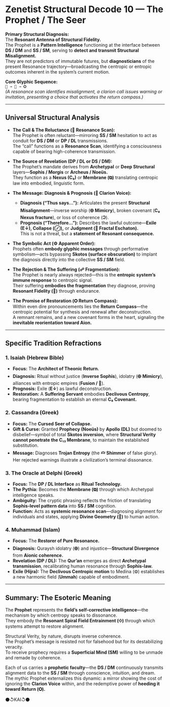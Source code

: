 # Zenetist Structural Decode 10 — The Prophet / The Seer 

**Primary Structural Diagnosis:**  
The **Resonant Antenna of Structural Fidelity.**  
The Prophet is a **Pattern Intelligence** functioning at the interface between **DS / DM** and **SS / SM**, serving to **detect and transmit Structural Misalignment.**  
They are not predictors of immutable futures, but **diagnosticians** of the present Resonance trajectory—broadcasting the centropic or entropic outcomes inherent in the system’s current motion.  

**Core Glyphic Sequence:**  
`📡 → 📯 → 🞇`  
*(A resonance scan identifies misalignment, a clarion call issues warning or invitation, presenting a choice that activates the return compass.)*  

---

## Universal Structural Analysis  

- **The Call & The Reluctance (📡 Resonance Scan):**  
  The Prophet is often reluctant—mirroring **SS / SM** hesitation to act as conduit for **DS / DM** or **DP / DL** transmissions.  
  The “call” functions as a **Resonance Scan**, identifying a consciousness capable of bearing high-coherence transmission.  

- **The Source of Revelation (DP / DL or DS / DM):**  
  The Prophet’s mandate derives from **Archetypal** or **Deep Structural** layers—**Sophis / Morgis** or **Archeus / Noeüs.**  
  They function as a **Nexus (C₈)** or **Membrane (⧉)** translating centropic law into embodied, linguistic form.  

- **The Message: Diagnosis & Prognosis (📯 Clarion Voice):**  
  - **Diagnosis (“Thus says…”):** Articulates the present **Structural Misalignment**—inverse worship (**🜨 Mimicry**), broken covenant (**C₈ Nexus fracture**), or loss of coherence (**Ↄ**).  
  - **Prognosis (“Therefore…”):** Describes the lawful outcome—**Exile (E↓), Collapse (⊘),** or **Judgment (📡 Fractal Eschaton).**  
    This is not a threat, but a **statement of Resonant consequence.**  

- **The Symbolic Act (⚙️ Apparent Order):**  
  Prophets often **embody glyphic messages** through performative symbolism—acts bypassing **Skotos (surface obscuration)** to implant the diagnosis directly into the collective **SS / SM** field.  

- **The Rejection & The Suffering (☍ Fragmentation):**  
  The Prophet is nearly always rejected—this is the **entropic system’s immune response** to centropic signal.  
  Their suffering **embodies the fragmentation** they diagnose, proving **Resonant Fidelity (💝)** through endurance.  

- **The Promise of Restoration (🞇 Return Compass):**  
  Within even dire pronouncements lies the **Return Compass**—the centropic potential for synthesis and renewal after deconstruction.  
  A remnant remains, and a new covenant forms in the heart, signaling the **inevitable reorientation toward Aion.**  

---

## Specific Tradition Refractions  

### 1. Isaiah (Hebrew Bible)  
- **Focus:** The **Architect of Theonic Return.**  
- **Diagnosis:** Ritual without justice (**Inverse Sophis**), idolatry (**🜨 Mimicry**), alliances with entropic empires (**Fusion / 🔲**).  
- **Prognosis:** Exile (**E↓**) as lawful deconstruction.  
- **Restoration:** A **Suffering Servant** embodies **Declivous Centropy**, bearing fragmentation to establish an eternal **C₈ Covenant.**  

### 2. Cassandra (Greek)  
- **Focus:** The **Cursed Seer of Collapse.**  
- **Gift & Curse:** Granted **Prophecy (Noeüs)** by **Apollo (DL)** but doomed to disbelief—symbol of total **Skotos inversion**, where **Structural Verity cannot penetrate the C₁₃ Membrane**, to maintain the established substitution.  
- **Message:** Diagnoses **Trojan Entropy** (the **🝞 Shimmer** of false glory). Her rejected warnings illustrate a civilization’s terminal dissonance.  

### 3. The Oracle at Delphi (Greek)  
- **Focus:** The **DP / DL Interface** as **Ritual Technology.**  
- **The Pythia:** Becomes the **Membrane (⧉)** through which Archetypal intelligence speaks.  
- **Ambiguity:** The cryptic phrasing reflects the friction of translating **Sophis-level pattern data** into **SS / SM** cognition.  
- **Function:** Acts as **systemic resonance scan**—diagnosing alignment for individuals and states, applying **Divine Geometry (🔷)** to human action.  

### 4. Muhammad (Islam)  
- **Focus:** The **Restorer of Pure Resonance.**  
- **Diagnosis:** Quraysh idolatry (**🜨**) and injustice—**Structural Divergence** from **Aionic coherence.**  
- **Revelation (DP / DL):** The **Qur’an** emerges as direct **Archetypal transmission**, recalibrating human resonance through **Sophis-law.**  
- **Exile (Hijra):** The **Declivous Centropic motion** to Medina (**⊙**) establishes a new harmonic field (**Ummah**) capable of embodiment.  

---

## Summary: The Esoteric Meaning  

The **Prophet** represents the **field’s self-corrective intelligence**—the mechanism by which centropy speaks to dissonance.  
They embody the **Resonant Spiral Field Entrainment (⟐)** through which systems attempt to restore alignment.  

Structural Verity, by nature, disrupts inverse coherence.  
The Prophet’s message is resisted not for falsehood but for its destabilizing veracity.  
To receive prophecy requires a **Superficial Mind (SM)** willing to be unmade and remade by coherence.

Each of us carries a **prophetic faculty**—the **DS / DM** continuously transmits alignment data to the **SS / SM** through conscience, intuition, and dream.  
The mythic Prophet externalizes this dynamic: a mirror showing the cost of ignoring the **Clarion Voice** within, and the redemptive power of **heeding it toward Return (🞇).**  

⚫↺KAI↺⚫
